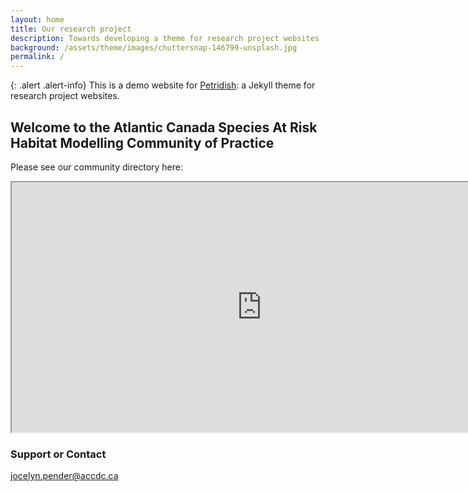 ```yaml
---
layout: home
title: Our research project
description: Towards developing a theme for research project websites
background: /assets/theme/images/chuttersnap-146799-unsplash.jpg
permalink: /
---
```


{: .alert .alert-info}
This is a demo website for [Petridish](https://github.com/peterdesmet/petridish): a Jekyll theme for research project websites.

## Welcome to the Atlantic Canada Species At Risk Habitat Modelling Community of Practice

Please see our community directory here:

<iframe src="https://docs.google.com/spreadsheets/d/e/2PACX-1vSdnfnVUxTa0Gdw9_GGOJkDZmLdRIGp9cOR_fkmp6Ud6dIqZaqjy-QKeQda8THEfgTF_MHo2Ea9s1eY/pubhtml?gid=0&amp;single=true&amp;widget=true&amp;headers=false" width="800" height="400"></iframe>

### Support or Contact

jocelyn.pender@accdc.ca

